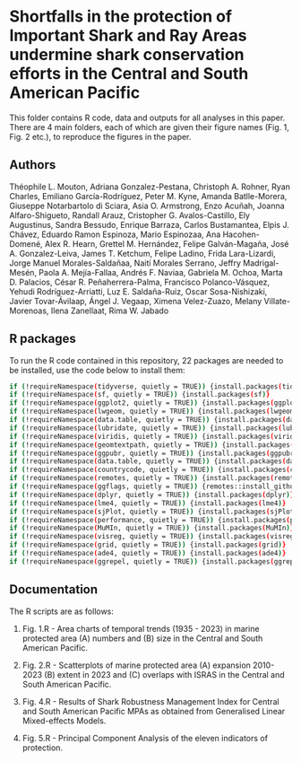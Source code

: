 
# Shortfalls in the protection of Important Shark and Ray Areas undermine shark conservation efforts in the Central and South American Pacific


This folder contains R code, data and outputs for all analyses in this paper. There are 4 main folders, each of which are given their figure names (Fig. 1, Fig. 2 etc.), to reproduce the figures in the paper.


## Authors

Théophile L. Mouton, Adriana Gonzalez-Pestana, Christoph A. Rohner, Ryan Charles, Emiliano García-Rodríguez, Peter M. Kyne, Amanda Batlle-Morera, Giuseppe
Notarbartolo di Sciara, Asia O. Armstrong, Enzo Acuñah, Joanna Alfaro-Shigueto, Randall Arauz, Cristopher G. Avalos-Castillo, Ely Augustinus, Sandra Bessudo,
Enrique Barraza, Carlos Bustamantea, Elpis J. Chávez, Eduardo Ramon Espinoza, Mario Espinozaa, Ana Hacohen-Domené, Alex R. Hearn, Grettel M. Hernández,
Felipe Galván-Magaña, José A. Gonzalez-Leiva, James T. Ketchum, Felipe Ladino, Frida Lara-Lizardi, Jorge Manuel Morales-Saldañaa, Naití Morales Serrano, Jeffry
Madrigal-Mesén, Paola A. Mejía-Fallaa, Andrés F. Naviaa, Gabriela M. Ochoa, Marta D. Palacios, César R. Peñaherrera-Palma, Francisco Polanco-Vásquez,
Yehudi Rodríguez-Arriatti, Luz E. Saldaña-Ruiz, Oscar Sosa-Nishizaki, Javier Tovar-Ávilaap, Ángel J. Vegaap, Ximena Velez-Zuazo, Melany Villate-Morenoas, 
Ilena Zanellaat, Rima W. Jabado


## R packages 

To run the R code contained in this repository, 22 packages are needed to be installed, use the code below to install them:  

```bash
if (!requireNamespace(tidyverse, quietly = TRUE)) {install.packages(tidyverse)}
if (!requireNamespace(sf, quietly = TRUE)) {install.packages(sf)}
if (!requireNamespace(ggplot2, quietly = TRUE)) {install.packages(ggplot2)}
if (!requireNamespace(lwgeom, quietly = TRUE)) {install.packages(lwgeom)}
if (!requireNamespace(data.table, quietly = TRUE)) {install.packages(data.table)}
if (!requireNamespace(lubridate, quietly = TRUE)) {install.packages(lubridate)}
if (!requireNamespace(viridis, quietly = TRUE)) {install.packages(viridis)}
if (!requireNamespace(geomtextpath, quietly = TRUE)) {install.packages(geomtextpath)}
if (!requireNamespace(ggpubr, quietly = TRUE)) {install.packages(ggpubr)}
if (!requireNamespace(data.table, quietly = TRUE)) {install.packages(data.table)}
if (!requireNamespace(countrycode, quietly = TRUE)) {install.packages(countrycode)}
if (!requireNamespace(remotes, quietly = TRUE)) {install.packages(remotes)}
if (!requireNamespace(ggflags, quietly = TRUE)) {remotes::install_github('rensa/ggflags')}
if (!requireNamespace(dplyr, quietly = TRUE)) {install.packages(dplyr)}
if (!requireNamespace(lme4, quietly = TRUE)) {install.packages(lme4)}
if (!requireNamespace(sjPlot, quietly = TRUE)) {install.packages(sjPlot)}
if (!requireNamespace(performance, quietly = TRUE)) {install.packages(performance)}
if (!requireNamespace(MuMIn, quietly = TRUE)) {install.packages(MuMIn)}
if (!requireNamespace(visreg, quietly = TRUE)) {install.packages(visreg)}
if (!requireNamespace(grid, quietly = TRUE)) {install.packages(grid)}
if (!requireNamespace(ade4, quietly = TRUE)) {install.packages(ade4)}
if (!requireNamespace(ggrepel, quietly = TRUE)) {install.packages(ggrepel)}
```


## Documentation

The R scripts are as follows: 

1. Fig. 1.R - Area charts of temporal trends (1935 - 2023) in marine protected area  (A) numbers and (B) size in the Central and South American Pacific. 

2. Fig. 2.R - Scatterplots of marine protected area (A) expansion 2010-2023 (B) extent in 2023 and (C) overlaps with ISRAS in the Central and South American Pacific. 

3. Fig. 4.R - Results of Shark Robustness Management Index for Central and South American Pacific MPAs as obtained from Generalised Linear Mixed-effects Models.

4. Fig. 5.R - Principal Component Analysis of the eleven indicators of protection.

